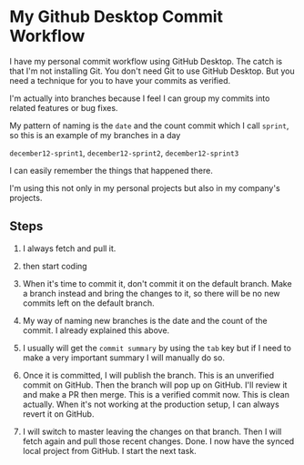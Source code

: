 # My Github Desktop Commit Workflow
I have my personal commit workflow using GitHub Desktop.
The catch is that I'm not installing Git. 
You don't need Git to use GitHub Desktop.
But you need a technique for you to have your commits as
verified.

I'm actually into branches because I feel
I can group my commits into related features 
or bug fixes.

My pattern of naming is the `date` and 
the count commit which I call `sprint`, so
this is an example of my branches in a day

`december12-sprint1`, `december12-sprint2`, 
`december12-sprint3`

I can easily remember the things that happened 
there.

I'm using this not only in my personal projects
but also in my company's projects.

## Steps
1. I always fetch and pull it.

2. then start coding

3. When it's time to commit it, don't
commit it on the default branch.
Make a branch instead and bring the 
changes to it, so there will be no 
new commits left on the default branch.

4. My way of naming new branches is 
the date and the count of the commit.
I already explained this above.

5. I usually will get the `commit summary` by 
using the `tab` key but if I need to make 
a very important summary I will manually do so.

6. Once it is committed, I will publish the branch.
This is an unverified commit on GitHub.
Then the branch will pop up on GitHub. I'll review 
it and make a PR then merge. This is a verified
commit now. This is clean actually. When it's not 
working at the production setup, I can always
revert it on GitHub.

7. I will switch to master leaving the changes on that
branch. Then I will fetch again and pull those recent
changes. Done. I now have the synced local project
from GitHub. I start the next task.
